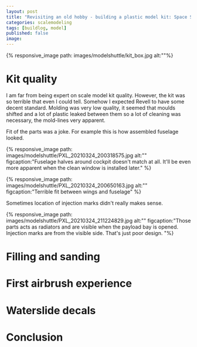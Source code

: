 ```yaml
---
layout: post
title: "Revisiting an old hobby - building a plastic model kit: Space Shuttle Atlantis"
categories: scalemodeling
tags: [buildlog, model]
published: false
image: 
---
```


{% responsive_image path: images/modelshuttle/kit_box.jpg alt:""%}

<!--more--> 


# Kit quality

I am far from being expert on scale model kit quality. However, the kit was so terrible that even I could tell. Somehow I expected Revell to have some decent standard. Molding was very low quality, it seemed that moulds shifted and a lot of plastic leaked between them so a lot of cleaning was necessary, the mold-lines very apparent. 

Fit of the parts was a joke. For example this is how assembled fuselage looked.

{% responsive_image path: images/modelshuttle/PXL_20210324_200318575.jpg alt:""  figcaption:"Fuselage halves around cockpit doesn't match at all. It'll be even more apparent when the clean window is installed later." %}

{% responsive_image path: images/modelshuttle/PXL_20210324_200650163.jpg alt:""  figcaption:"Terrible fit between wings and fuselage" %}

Sometimes location of injection marks didn't really makes sense.

{% responsive_image path: images/modelshuttle/PXL_20210324_211224829.jpg alt:""  figcaption:"Those parts acts as radiators and are visible when the payload bay is opened. Injection marks are from the visible side. That's just poor design. "%}

# Filling and sanding

# First airbrush experience

# Waterslide decals

# Conclusion